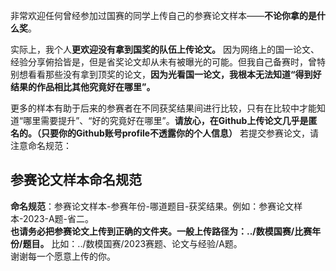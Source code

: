 
非常欢迎任何曾经参加过国赛的同学上传自己的参赛论文样本——**不论你拿的是什么奖**。  
  
实际上，我个人**更欢迎没有拿到国奖的队伍上传论文。** 因为网络上的国一论文、经验分享俯拾皆是，但是省奖论文却从未有被曝光的可能。但我自己备赛时，曾特别想看看那些没有拿到顶奖的论文，**因为光看国一论文，我根本无法知道“得到好结果的作品相比其他究竟好在哪里”。**   
  
更多的样本有助于后来的参赛者在不同获奖结果间进行比较，只有在比较中才能知道“哪里需要提升”、“好的究竟好在哪里”。**请放心，在Github上传论文几乎是匿名的。（只要你的Github账号profile不透露你的个人信息）** 若提交参赛论文，请注意命名规范：
  
## 参赛论文样本命名规范
**命名规范**：参赛论文样本-参赛年份-哪道题目-获奖结果。例如：参赛论文样本-2023-A题-省二。  
**也请务必把参赛论文上传到正确的文件夹。一般上传路径为：../数模国赛/比赛年份/题目。** 比如：../数模国赛/2023赛题、论文与经验/A题。  
谢谢每一个愿意上传的你。  
